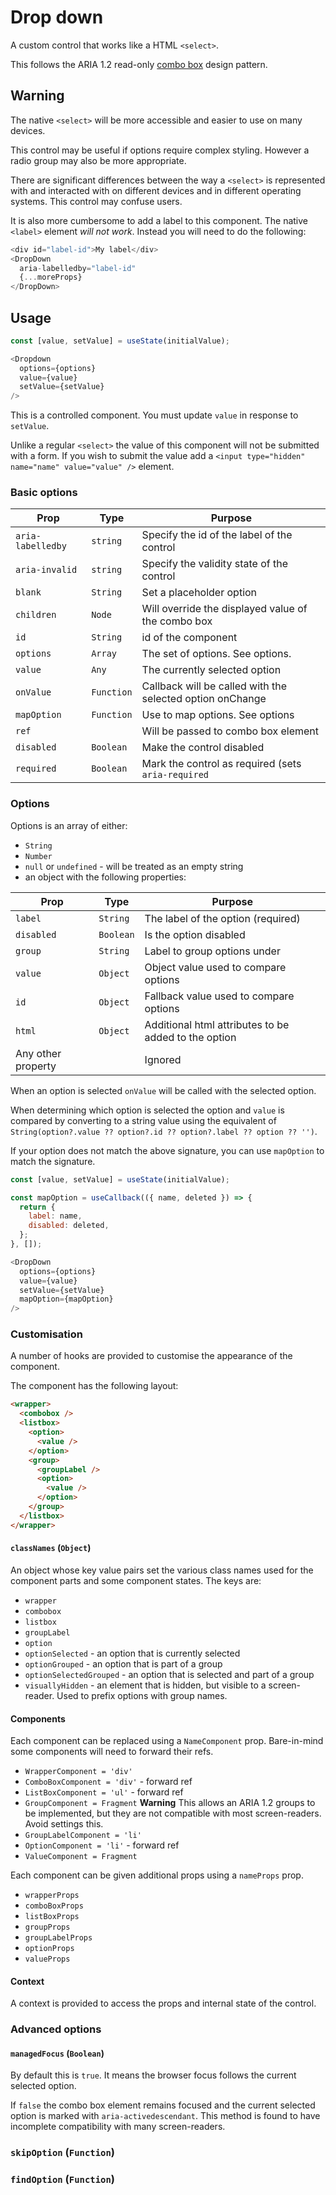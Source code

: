 # Drop down

A custom control that works like a HTML `<select>`.

This follows the ARIA 1.2 read-only [combo box](https://w3c.github.io/aria-practices/#combobox)
design pattern.

## Warning

The native `<select>` will be more accessible and easier to use on many devices.

This control may be useful if options require complex styling.  However a radio group may also be more appropriate.

There are significant differences between the way a `<select>` is represented with and interacted with
on different devices and in different operating systems.  This control may confuse users.

It is also more cumbersome to add a label to this component.  The native `<label>` element _will not work_.
Instead you will need to do the following:

```js
<div id="label-id">My label</div>
<DropDown
  aria-labelledby="label-id"
  {...moreProps}
</DropDown>
```

## Usage

```js
const [value, setValue] = useState(initialValue);

<Dropdown
  options={options}
  value={value}
  setValue={setValue}
/>
```

This is a controlled component.  You must update `value` in response to `setValue`.

Unlike a regular `<select>` the value of this component will not be submitted with a form.
If you wish to submit the value add a `<input type="hidden" name="name" value="value" />` element.

### Basic options

| Prop              | Type       | Purpose                                                   |
| ----              | ----       | ----                                                      |
| `aria-labelledby` | `string`   | Specify the id of the label of the control                |
| `aria-invalid`    | `string`   | Specify the validity state of the control                 |
| `blank`           | `String`   | Set a placeholder option                                  |
| `children`        | `Node`     | Will override the displayed value of the combo box        |
| `id`              | `String`   | id of the component                                       |
| `options`         | `Array`    | The set of options.  See options.                         |
| `value`           | `Any`      | The currently selected option                             |
| `onValue`         | `Function` | Callback will be called with the selected option onChange |
| `mapOption`       | `Function` | Use to map options. See options                           |
| `ref`             |            | Will be passed to combo box  element                      |
| `disabled`        | `Boolean`  | Make the control disabled                                 |
| `required`        | `Boolean`  | Mark the control as required (sets `aria-required`        |

### Options

Options is an array of either:

- `String`
- `Number`
- `null` or `undefined` - will be treated as an empty string
- an object with the following properties:

| Prop               | Type      | Purpose                                              |
| ----               | ----      | ----                                                 |
| `label`            | `String`  | The label of the option (required)                   |
| `disabled`         | `Boolean` | Is the option disabled                               |
| `group`            | `String`  | Label to group options under                         |
| `value`            | `Object`  | Object value used to compare options                 |
| `id`               | `Object`  | Fallback value used to compare options               |
| `html`             | `Object`  | Additional html attributes to be added to the option |
| Any other property |           | Ignored                                              |

When an option is selected `onValue` will be called with the selected option.

When determining which option is selected the option and `value` is compared
by converting to a string value using the equivalent of
`String(option?.value ?? option?.id ?? option?.label ?? option ?? '')`.

If your option does not match the above signature, you can use `mapOption` to match the signature.

```js
const [value, setValue] = useState(initialValue);

const mapOption = useCallback(({ name, deleted }) => {
  return {
    label: name,
    disabled: deleted,
  };
}, []);

<DropDown
  options={options}
  value={value}
  setValue={setValue}
  mapOption={mapOption}
/>
```

### Customisation

A number of hooks are provided to customise the appearance of the component.

The component has the following layout:

```html
<wrapper>
  <combobox />
  <listbox>
    <option>
      <value />
    </option>
    <group>
      <groupLabel />
      <option>
        <value />
      </option>
    </group>
  </listbox>
</wrapper>
```

#### `classNames` (`Object`)

An object whose key value pairs set the various class names used for the component parts and some component states.
The keys are:

- `wrapper`
- `combobox`
- `listbox`
- `groupLabel`
- `option`
- `optionSelected` - an option that is currently selected
- `optionGrouped` - an option that is part of a group
- `optionSelectedGrouped` - an option that is selected and part of a group
- `visuallyHidden` - an element that is hidden, but visible to a screen-reader.  Used to prefix options with group names.

#### Components

Each component can be replaced using a `NameComponent` prop.  Bare-in-mind some components will need to forward their refs.

- `WrapperComponent = 'div'`
- `ComboBoxComponent = 'div'` - forward ref
- `ListBoxComponent = 'ul'` - forward ref
- `GroupComponent = Fragment` **Warning** This allows an ARIA 1.2 groups to be implemented, but they are not compatible with most screen-readers.  Avoid settings this.
- `GroupLabelComponent = 'li'`
- `OptionComponent = 'li'` - forward ref
- `ValueComponent = Fragment`

Each component can be given additional props using a `nameProps` prop.

- `wrapperProps`
- `comboBoxProps`
- `listBoxProps`
- `groupProps`
- `groupLabelProps`
- `optionProps`
- `valueProps`

#### Context

A context is provided to access the props and internal state of the control.

### Advanced options

#### `managedFocus` (`Boolean`)

By default this is `true`.  It means the browser focus follows the current selected option.

If `false` the combo box element remains focused and the current selected option is
marked with `aria-activedescendant`.  This method is found to have incomplete compatibility
with many screen-readers.

### `skipOption` (`Function`)

### `findOption` (`Function`)
